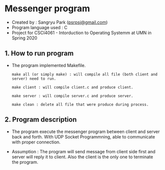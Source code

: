 # Messenger program
  - Created by : Sangryu Park (psrpsj@gmail.com)
  - Program language used : C
  - Project for CSCI4061 - Intorduction to Operating Systemm at UMN in Spring 2020

## 1. How to run program
  - The program implemented Makefile.
    ```
    make all (or simply make) : will compile all file (both client and server) need to run.

    make client : will compile client.c and produce client.

    make server : will compile server.c and produce server.
    
    make clean : delete all file that were produce during process.

## 2. Program description
  - The program execute the messenger program between client and server back and forth. With UDP Socket Programmning, able to communicate with proper connection.

  - Assumption : The program will send message from client side first and server will reply it to client. Also the client is the only one to terminate the program.


